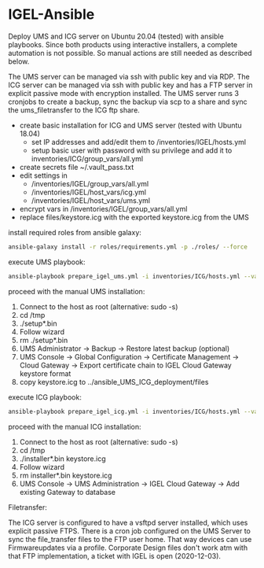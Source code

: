 # IGEL-Ansible

Deploy UMS and ICG server on Ubuntu 20.04 (tested) with ansible playbooks. Since both products using interactive installers, a complete automation is not possible. So manual actions are still needed as described below.

The UMS server can be managed via ssh with public key and via RDP.
The ICG server can be managed via ssh with public key and has a FTP server in explicit passive mode with encryption installed.
The UMS server runs 3 cronjobs to create a backup, sync the backup via scp to a share and sync the ums_filetransfer to the ICG ftp share.

- create basic installation for ICG and UMS server (tested with Ubuntu 18.04)
  - set IP addresses and add/edit them to /inventories/IGEL/hosts.yml
  - setup basic user with password with su privilege and add it to inventories/ICG/group_vars/all.yml
- create secrets file ~/.vault_pass.txt
- edit settings in
  - /inventories/IGEL/group_vars/all.yml
  - /inventories/IGEL/host_vars/icg.yml
  - /inventories/IGEL/host_vars/ums.yml
- encrypt vars in /inventories/IGEL/group_vars/all.yml
- replace files/keystore.icg with the exported keystore.icg from the UMS

install required roles from ansible galaxy:

```bash
ansible-galaxy install -r roles/requirements.yml -p ./roles/ --force
```

execute UMS playbook:

```bash
ansible-playbook prepare_igel_ums.yml -i inventories/ICG/hosts.yml --vault-password-file ~/.vault_pass.txt
```

proceed with the manual UMS installation:

1. Connect to the host as root (alternative: sudo -s)
2. cd /tmp
3. ./setup*.bin
4. Follow wizard
5. rm ./setup*.bin
6. UMS Administrator -> Backup -> Restore latest backup (optional)
7. UMS Console -> Global Configuration -> Certificate Management -> Cloud Gateway -> Export certificate chain to IGEL Cloud Gateway keystore format
8. copy keystore.icg to ../ansible_UMS_ICG_deployment/files

execute ICG playbook:

```bash
ansible-playbook prepare_igel_icg.yml -i inventories/ICG/hosts.yml --vault-password-file ~/.vault_pass.txt
```

proceed with the manual ICG installation:

1. Connect to the host as root (alternative: sudo -s)
2. cd /tmp
3. ./installer*.bin keystore.icg
4. Follow wizard
5. rm installer*.bin keystore.icg
6. UMS Console -> UMS Administration -> IGEL Cloud Gateway -> Add existing Gateway to database

Filetransfer:

The ICG server is configured to have a vsftpd server installed, which uses explicit passive FTPS. There is a cron job configured on the UMS Server to sync the file_transfer files to the FTP user home. That way devices can use Firmwareupdates via a profile. Corporate Design files don't work atm with that FTP implementation, a ticket with IGEL is open (2020-12-03).